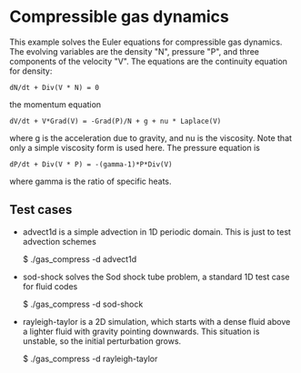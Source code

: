 Compressible gas dynamics
=========================

This example solves the Euler equations for compressible gas dynamics. The evolving
variables are the density "N", pressure "P", and three components of the velocity "V".
The equations are the continuity equation for density:

    dN/dt + Div(V * N) = 0

the momentum equation

    dV/dt + V*Grad(V) = -Grad(P)/N + g + nu * Laplace(V)

where g is the acceleration due to gravity, and nu is the viscosity.
Note that only a simple viscosity form is used here.
The pressure equation is

    dP/dt + Div(V * P) = -(gamma-1)*P*Div(V)

where gamma is the ratio of specific heats.

Test cases
----------

* advect1d is a simple advection in 1D periodic domain. This is just to test advection schemes

    $ ./gas_compress -d advect1d

* sod-shock solves the Sod shock tube problem, a standard 1D test case for fluid codes

    $ ./gas_compress -d sod-shock

* rayleigh-taylor is a 2D simulation, which starts with a dense fluid above a lighter fluid with
  gravity pointing downwards. This situation is unstable, so the initial perturbation grows.

    $ ./gas_compress -d rayleigh-taylor

